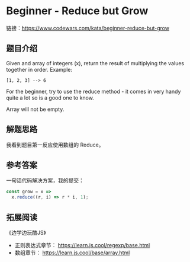 # Beginner - Reduce but Grow

链接：<https://www.codewars.com/kata/beginner-reduce-but-grow>

## 题目介绍


Given and array of integers (x), return the result of multiplying the values together in order. Example:

```
[1, 2, 3] --> 6
```

For the beginner, try to use the reduce method - it comes in very handy quite a lot so is a good one to know.

Array will not be empty.


## 解题思路

我看到题目第一反应使用数组的 Reduce。

## 参考答案

一句话代码解决方案，我的提交：

```js
const grow = x =>
  x.reduce((r, i) => r * i, 1);
```


## 拓展阅读

《边学边玩酷JS》

- 正则表达式章节： <https://learn.js.cool/regexp/base.html>
- 数组章节： <https://learn.js.cool/base/array.html>
